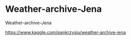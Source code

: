 # Weather-archive-Jena
Weather-archive-Jena

https://www.kaggle.com/pankrzysiu/weather-archive-jena
